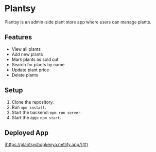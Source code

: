 # Plantsy

Plantsy is an admin-side plant store app where users can manage plants.

## Features
- View all plants
- Add new plants
- Mark plants as sold out
- Search for plants by name
- Update plant price
- Delete plants

## Setup
1. Clone the repository.
2. Run `npm install`.
3. Start the backend: `npm run server`.
4. Start the app: `npm start`.

## Deployed App
[https://plantsyshopkenya.netlify.app/](#)
